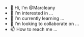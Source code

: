 - 👋 Hi, I’m @Marcleany
- 👀 I’m interested in ...
- 🌱 I’m currently learning ...
- 💞️ I’m looking to collaborate on ...
- 📫 How to reach me ...

<!---
Marcleany/Marcleany is a ✨ special ✨ repository because its `README.md` (this file) appears on your GitHub profile.
You can click the Preview link to take a look at your changes.
--->
